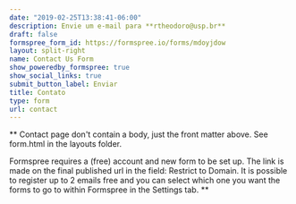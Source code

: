 ```yaml
---
date: "2019-02-25T13:38:41-06:00"
description: Envie um e-mail para **rtheodoro@usp.br**
draft: false
formspree_form_id: https://formspree.io/forms/mdoyjdow
layout: split-right
name: Contact Us Form
show_poweredby_formspree: true
show_social_links: true
submit_button_label: Enviar
title: Contato
type: form
url: contact
---
```


** Contact page don't contain a body, just the front matter above.
See form.html in the layouts folder.

Formspree requires a (free) account and new form to be set up. The link is made on the final published url in the field: Restrict to Domain. It is possible to register up to 2 emails free and you can select which one you want the forms to go to within Formspree in the Settings tab.
**
